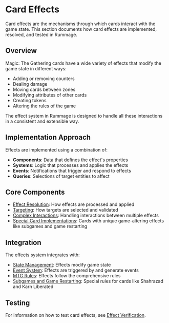 # Card Effects

Card effects are the mechanisms through which cards interact with the game state. This section documents how card effects are implemented, resolved, and tested in Rummage.

## Overview

Magic: The Gathering cards have a wide variety of effects that modify the game state in different ways:

- Adding or removing counters
- Dealing damage
- Moving cards between zones
- Modifying attributes of other cards
- Creating tokens
- Altering the rules of the game

The effect system in Rummage is designed to handle all these interactions in a consistent and extensible way.

## Implementation Approach

Effects are implemented using a combination of:

- **Components**: Data that defines the effect's properties
- **Systems**: Logic that processes and applies the effects
- **Events**: Notifications that trigger and respond to effects
- **Queries**: Selections of target entities to affect

## Core Components

- [Effect Resolution](effect_resolution.md): How effects are processed and applied
- [Targeting](targeting.md): How targets are selected and validated
- [Complex Interactions](complex_interactions.md): Handling interactions between multiple effects
- [Special Card Implementations](special_cards.md): Cards with unique game-altering effects like subgames and game restarting

## Integration

The effects system integrates with:

- [State Management](../../game_engine/state/index.md): Effects modify game state
- [Event System](../../game_engine/events/index.md): Effects are triggered by and generate events
- [MTG Rules](../../mtg_rules/index.md): Effects follow the comprehensive rules
- [Subgames and Game Restarting](../../mtg_rules/subgames.md): Special rules for cards like Shahrazad and Karn Liberated

## Testing

For information on how to test card effects, see [Effect Verification](../testing/effect_verification.md). 
